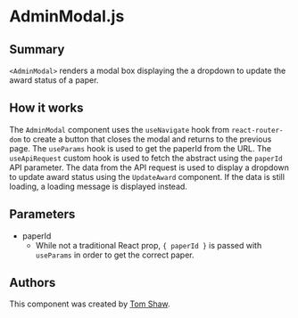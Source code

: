 # AdminModal.js

## Summary

`<AdminModal>` renders a modal box displaying the a dropdown to update the award status of a paper.

## How it works

The `AdminModal` component uses the `useNavigate` hook from `react-router-dom` to create a button that closes the modal and returns to the previous page. The `useParams` hook is used to get the paperId from the URL. The `useApiRequest` custom hook is used to fetch the abstract using the `paperId` API parameter. The data from the API request is used to display a dropdown to update award status using the `UpdateAward` component. If the data is still loading, a loading message is displayed instead.

## Parameters

- paperId
  - While not a traditional React prop, `{ paperId }` is passed with `useParams` in order to get the correct paper.

## Authors

This component was created by [Tom Shaw](https://github.com/tomshaw650).
